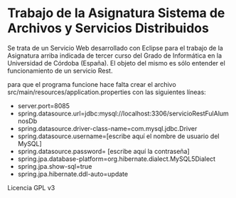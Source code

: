 # Trabajo de la Asignatura Sistema de Archivos y Servicios Distribuidos

 Se trata de un Servicio Web desarrollado con Eclipse para el trabajo de la Asignatura arriba indicada de tercer curso del Grado de Informática en la Universidad de Córdoba (España). El objeto del mismo es sólo entender el funcionamiento de un servicio Rest. 
 
 para que el programa funcione hace falta crear el archivo src/main/resources/application.properties con las siguientes líneas:
- server.port=8085
- spring.datasource.url=jdbc:mysql://localhost:3306/servicioRestFulAlumnosDb
- spring.datasource.driver-class-name=com.mysql.jdbc.Driver
- spring.datasource.username=[escribe aquí el nombre de usuario del MySQL]
- spring.datasource.password= [escribe aquí la contraseña]
- spring.jpa.database-platform=org.hibernate.dialect.MySQL5Dialect
- spring.jpa.show-sql=true
- spring.jpa.hibernate.ddl-auto=update
 
 Licencia GPL v3
